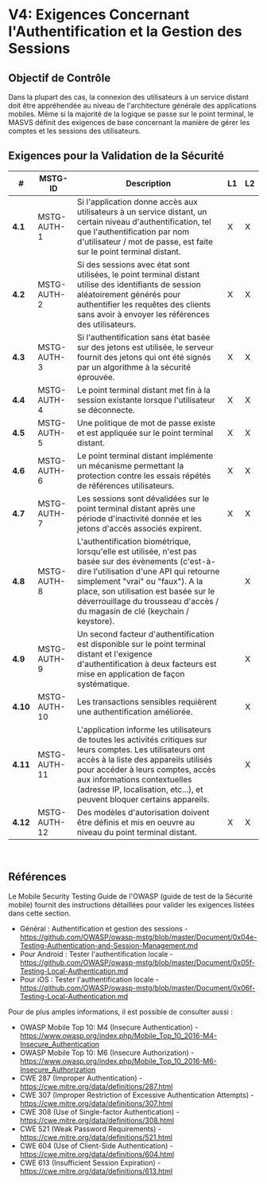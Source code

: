 # V4: Exigences Concernant l'Authentification et la Gestion des Sessions

## Objectif de Contrôle

Dans la plupart des cas, la connexion des utilisateurs à un service distant doit être appréhendée au niveau de l'architecture générale des applications mobiles. Même si la majorité de la logique se passe sur le point terminal, le MASVS définit des exigences de base concernant la manière de gérer les comptes et les sessions des utilisateurs.

## Exigences pour la Validation de la Sécurité

| # | MSTG-ID | Description | L1 | L2 |
| --- | --- | --- | --- | --- |
| **4.1** | MSTG-AUTH-1 | Si l'application donne accès aux utilisateurs à un service distant, un certain niveau d'authentification, tel que l'authentification par nom d'utilisateur / mot de passe, est faite sur le point terminal distant. | X | X |
| **4.2** | MSTG-AUTH-2 | Si des sessions avec état sont utilisées, le point terminal distant utilise des identifiants de session aléatoirement générés pour authentifier les requêtes des clients sans avoir à envoyer les références des utilisateurs.  | X | X |
| **4.3** | MSTG-AUTH-3 | Si l'authentification sans état basée sur des jetons est utilisée, le serveur fournit des jetons qui ont été signés par un algorithme à la sécurité éprouvée. | X | X |
| **4.4** | MSTG-AUTH-4 | Le point terminal distant met fin à la session existante lorsque l'utilisateur se déconnecte. | X | X |
| **4.5** | MSTG-AUTH-5 | Une politique de mot de passe existe et est appliquée sur le point terminal distant. | X | X |
| **4.6** | MSTG-AUTH-6 | Le point terminal distant implémente un mécanisme permettant la protection contre les essais répétés de références utilisateurs. | X | X |
| **4.7** | MSTG-AUTH-7 | Les sessions sont dévalidées sur le point terminal distant après une période d'inactivité donnée et les jetons d'accès associés expirent. | X | X |
| **4.8** | MSTG-AUTH-8 | L'authentification biométrique, lorsqu'elle est utilisée, n'est pas basée sur des évènements (c'est-à-dire l'utilisation d'une API qui retourne simplement "vrai" ou "faux"). A la place, son utilisation est basée sur le déverrouillage du trousseau d'accès / du magasin de clé (keychain / keystore). |   | X |
| **4.9** | MSTG-AUTH-9 | Un second facteur d'authentification est disponible sur le point terminal distant et l'exigence d'authentification à deux facteurs est mise en application de façon systématique.  |   | X |
| **4.10** | MSTG-AUTH-10 | Les transactions sensibles requièrent une authentification améliorée.  |   | X |
| **4.11** | MSTG-AUTH-11 | L'application informe les utilisateurs de toutes les activités critiques sur leurs comptes. Les utilisateurs ont accès à la liste des appareils utilisés pour accéder à leurs comptes, accès aux informations contextuelles (adresse IP, localisation, etc...), et peuvent bloquer certains appareils. |  | X |
| **4.12** | MSTG-AUTH-12 | Des modèles d'autorisation doivent être définis et mis en oeuvre au niveau du point terminal distant. | X | X |

<br/>

## Références

Le Mobile Security Testing Guide de l'OWASP (guide de test de la Sécurité mobile) fournit des instructions détaillées pour valider les exigences listées dans cette section.

- Général : Authentification et gestion des sessions - <https://github.com/OWASP/owasp-mstg/blob/master/Document/0x04e-Testing-Authentication-and-Session-Management.md>
- Pour Android : Tester l'authentification locale - <https://github.com/OWASP/owasp-mstg/blob/master/Document/0x05f-Testing-Local-Authentication.md>
- Pour iOS : Tester l'authentification locale - <https://github.com/OWASP/owasp-mstg/blob/master/Document/0x06f-Testing-Local-Authentication.md>

Pour de plus amples informations, il est possible de consulter aussi :

- OWASP Mobile Top 10: M4 (Insecure Authentication) - <https://www.owasp.org/index.php/Mobile_Top_10_2016-M4-Insecure_Authentication>
- OWASP Mobile Top 10: M6 (Insecure Authorization) - <https://www.owasp.org/index.php/Mobile_Top_10_2016-M6-Insecure_Authorization>
- CWE 287 (Improper Authentication) - <https://cwe.mitre.org/data/definitions/287.html>
- CWE 307 (Improper Restriction of Excessive Authentication Attempts) - <https://cwe.mitre.org/data/definitions/307.html>
- CWE 308 (Use of Single-factor Authentication) - <https://cwe.mitre.org/data/definitions/308.html>
- CWE 521 (Weak Password Requirements) - <https://cwe.mitre.org/data/definitions/521.html>
- CWE 604 (Use of Client-Side Authentication) - <https://cwe.mitre.org/data/definitions/604.html>
- CWE 613 (Insufficient Session Expiration) - <https://cwe.mitre.org/data/definitions/613.html>
